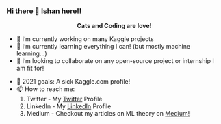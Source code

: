 ### Hi there 👋 Ishan here!!

<center><b>Cats and Coding are love!</b></center>

- 🔭 I’m currently working on many Kaggle projects
- 🌱 I’m currently learning everything I can! (but mostly machine learning...)
- 👯 I’m looking to collaborate on any open-source project or internship I am fit for!
<!-- - 🤔 I’m looking for help with ... -->
- 💬 2021 goals: A sick Kaggle.com profile!
- 📫 How to reach me: 
  1. Twitter - My [Twitter](https://twitter.com/art_of_zero) Profile
  2. LinkedIn - My [LinkedIn](https://www.linkedin.com/in/ishan-shishodiya-5100061b9/) Profile
  3. Medium - Checkout my articles on ML theory on [Medium!](https://medium.com/@sly.of.zero)
